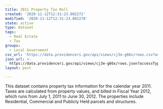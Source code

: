 ```yaml
---
title: 2011 Property Tax Roll
created: '2020-11-12T12:31:23.802272'
modified: '2020-11-12T12:31:23.802278'
state: active
type: dataset
tags:
  - Real Estate
  - Tax
groups:
  - Local Government
csv_url: 'https://data.providenceri.gov/api/views/cj3e-g66x/rows.csv?accessType=DOWNLOAD'
json_url: >-
  https://data.providenceri.gov/api/views/cj3e-g66x/rows.json?accessType=DOWNLOAD
layout: post

---
```

This dataset contains property tax information for the calendar year 2011. Taxes are calculated from property values, and billed in Fiscal Year 2012, which runs from July 1, 2011 to June 30, 2012. The properties include Residential, Commercial and Publicly Held parcels and structures.
